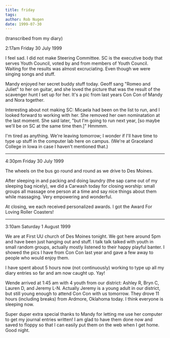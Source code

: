 ```yaml
---
title: friday
tags: 
author: Rob Nugen
date: 1999-07-30
---
```


<p class=note>(transcribed from my diary)</p>
<p class=date>2:17am Friday 30 July 1999</p>

<p>I feel sad.  I did not make Steering Committee.  SC is the executive body that serves Youth Council, voted by and from members of Youth Council.  Waiting for the results was almost excruciating.  Even though we were singing songs and stuff.

<p>Mandy enjoyed her secret buddy stuff today.  Geoff sang "Romeo and Juliet" to her on guitar, and she loved the picture that was the result of the scavenger hunt I set up for her.  It's a pic from last years Con Con of Mandy and Nora together.

<p>Interesting about not making SC:  Micaela had been on the list to run, and I looked forward to working with her.  She removed her own nominatation at the last moment.  She said later, "but I'm going to run next year, [so maybe we'll be on SC at the same time then.]"  Hmmmm.

<p>I'm tired as anything.  We're leaving tomorrow; I wonder if I'll have time to type up stuff in the computer lab here on campus.  (We're at Graceland College in Iowa in case I haven't mentioned that.)

<p><hr>

<p>4:30pm Friday 30 July 1999

<p>The wheels on the bus go round and round as we drive to Des Moines.

<p>After sleeping in and packing and doing laundry (the sap came out of my sleeping bag nicely), we did a Carwash today for closing worship:  small groups all massage one person at a time and say nice things about them while massaging.  Very empowering and wonderful.

<p>At closing, we each received personalized awards.  I got the Award For Loving Roller Coasters!

<p><hr>

<p>3:10am Saturday 1 August 1999

<p>We are at First UU church of Des Moines tonight. We got here around 5pm and have been just hanging out and stuff. I talk talk talked with youth in small random groups, actually mostly listened to their happy playful banter. I showed the pics I have from Con Con last year and gave a few away to people who would enjoy them.

<p>I have spent about 5 hours now (not continuously) working to type up all my diary entries so far and am now caught up.  Yay!

<p>Wende arrived at 1:45 am with 4 youth from our district: Ashley R, Bryn C, Lauren D, and Jeremy L-N.  Actually Jeremy is a young adult in our district, but still young enough to attend Con Con with us tomorrow.  They drove 11 hours (including breaks) from Ardmore, Oklahoma today. I think everyone is sleeping now.

<p>Super duper extra special thanks to Mandy for letting me use her computer to get my journal entries written!  I am glad to have them done now and saved to floppy so that I can easily put them on the web when I get home.  Good night.
